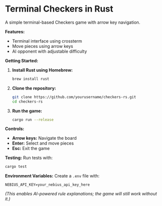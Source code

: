 # Terminal Checkers in Rust

A simple terminal-based Checkers game with arrow key navigation.

**Features:**
- Terminal interface using crossterm
- Move pieces using arrow keys
- AI opponent with adjustable difficulty

**Getting Started:**
1. **Install Rust using Homebrew:**
   ```bash
   brew install rust
   ```
2. **Clone the repository:**
   ```bash
   git clone https://github.com/yourusername/checkers-rs.git
   cd checkers-rs
   ```
3. **Run the game:**
   ```bash
   cargo run --release
   ```

**Controls:**
- **Arrow keys:** Navigate the board
- **Enter:** Select and move pieces
- **Esc:** Exit the game

**Testing:**
Run tests with:
```bash
cargo test
```

**Environment Variables:**
Create a `.env` file with:
```env
NEBIUS_API_KEY=your_nebius_api_key_here
```
*(This enables AI-powered rule explanations; the game will still work without it.)*
